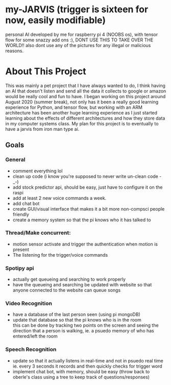 # my-JARVIS (trigger is sixteen for now, easily modifiable)
personal AI developed by me for raspberry pi 4 (NOOBS os), with tensor flow for some snazzy add ons :), DONT USE THIS TO TAKE OVER THE WORLD!!
also dont use any of the pictures for any illegal or malicious reasons.

# About This Project
This was mainly a pet project that I have always wanted to do, I think having an AI that doesn't listen and send all the data it collects to google or amazon
would be really cool and fun to have. I began working on this project around August 2020 (summer break), not only has it been a really good learning experience for Python, and tensor flow,
but working with an ARM architecture has been another huge learning experience as I just started learning about the effects of different architectures and how they store data in my 
computer systems class. 
My plan for this project is to eventually to have a jarvis from iron man type ai.

## Goals
### General
  - comment everything lol
  - clean up code (i know you're supposed to never write un-clean code -_-)
  - add stock predictor api, should be easy, just have to configure it on the raspi
  - add at least 2 new voice commands a week. 
  - add chat bot 
  - create GUI/visual interface that makes it a bit more non-compsci people friendly 
  - create a memory system so that the pi knows who it has talked to
  
### Thread/Make concurrent:
  - motion sensor activate and trigger the authentication when motion is present
  - The listening for the trigger/voice commands
  
### Spotipy api 
  - actually get queueing and searching to work properly
  - have the queueing and searching be updated with website so that anyone connected to the website can queue songs
  
### Video Recognition
  - have a database of the last person seen (using pi mongoDB) 
  - update that database so that the pi knows who is in the room <br/> this can be done by tracking two points on the screen and seeing the direction that
  a person is walking, ie. a psuedo memory of who has entered/left the room
  
### Speech Recognition
  - update so that it actually listens in real-time and not in psuedo real time ie. every 3 seconds it records and then quickly checks for trigger word
  - implement chat bot, with memory, should be easy (throw back to oberle's class using a tree to keep track of questions/responses)
